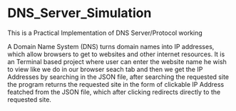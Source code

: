 # DNS_Server_Simulation

This is a Practical Implementation of DNS Server/Protocol working 

A Domain Name System (DNS) turns domain names into IP addresses, which allow browsers to get to websites and other internet resources. It is an Terminal based project where user can enter the website name he wish to view like we do in our browser seach tab and then we get the IP Addresses by searching in the JSON file, after searching the requested site the program returns the requested site in the form of clickable IP Address featched from the JSON file, which after clicking redirects directly to the requested site.

